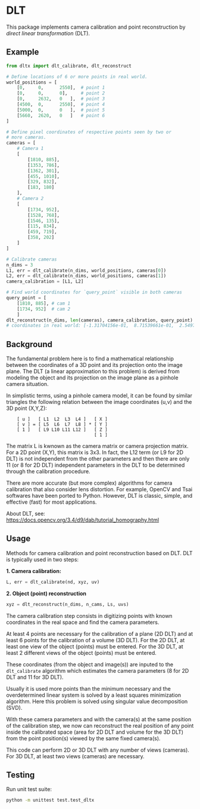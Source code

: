 # DLT

This package implements camera calibration and point reconstruction by *direct linear
transformation* (DLT).

## Example

```python
from dltx import dlt_calibrate, dlt_reconstruct

# Define locations of 6 or more points in real world.
world_positions = [
    [0,     0,      2550],  # point 1
    [0,     0,      0],     # point 2
    [0,     2632,   0   ],  # point 3
    [4500,  0,      2550],  # point 4
    [5000,  0,      0   ],  # point 5
    [5660,  2620,   0   ]   # point 6
]

# Define pixel coordinates of respective points seen by two or 
# more cameras.
cameras = [
    # Camera 1
    [
        [1810, 885],
        [1353, 786],
        [1362, 301],
        [455, 1010],
        [329, 832],
        [183, 180]
    ],
    # Camera 2
    [
        [1734, 952],
        [1528, 768],
        [1546, 135],
        [115, 834],
        [459, 719],
        [358, 202]
    ]
]

# Calibrate cameras
n_dims = 3
L1, err = dlt_calibrate(n_dims, world_positions, cameras[0])
L2, err = dlt_calibrate(n_dims, world_positions, cameras[1])
camera_calibration = [L1, L2]

# Find world coordinates for `query_point` visible in both cameras
query_point = [
    [1810, 885], # cam 1
    [1734, 952]  # cam 2
    ]
dlt_reconstruct(n_dims, len(cameras), camera_calibration, query_point)
# coordinates in real world: [-1.31704156e-01,  8.71539661e-01,  2.54975288e+03]
```

## Background

The fundamental problem here is to find a mathematical relationship between the
coordinates of a 3D point and its projection onto the image plane. The DLT
(a linear approximation to this problem) is derived from modeling the object
and its projection on the image plane as a pinhole camera situation.

In simplistic terms, using a pinhole camera model, it can be found by similar
triangles the following relation between the image coordinates (u,v) and the 3D
point (X,Y,Z):

```text
    [ u ]   [ L1  L2  L3  L4 ]   [ X ]
    [ v ] = [ L5  L6  L7  L8 ] * [ Y ]
    [ 1 ]   [ L9 L10 L11 L12 ]   [ Z ]
                                 [ 1 ]
```

The matrix L is kwnown as the camera matrix or camera projection matrix. For a
2D point (X,Y), this matrix is 3x3. In fact, the L12 term (or L9 for 2D DLT)
is not independent from the other parameters and then there are only 11
(or 8 for 2D DLT) independent parameters in the DLT to be determined through
the calibration procedure.

There are more accurate (but more complex) algorithms for camera calibration
that also consider lens distortion. For example, OpenCV and Tsai softwares have
been ported to Python. However, DLT is classic, simple, and effective (fast)
for most applications.

About DLT, see: https://docs.opencv.org/3.4/d9/dab/tutorial_homography.html

## Usage

Methods for camera calibration and point reconstruction based on DLT.
DLT is typically used in two steps:

**1. Camera calibration:**

```python
L, err = dlt_calibrate(nd, xyz, uv)
```

**2. Object (point) reconstruction**

```python
xyz = dlt_reconstruct(n_dims, n_cams, Ls, uvs)
```

The camera calibration step consists in digitizing points with known
coordinates in the real space and find the camera parameters.

At least 4 points are necessary for the calibration of a plane (2D DLT)
and at least 6 points for the calibration of a volume (3D DLT). For the 2D DLT,
at least one view of the object (points) must be entered. For the 3D DLT, at
least 2 different views of the object (points) must be entered.

These coordinates (from the object and image(s)) are inputed to the
`dlt_calibrate` algorithm which estimates the camera parameters (8 for 2D DLT
and 11 for 3D DLT).

Usually it is used more points than the minimum necessary and the
overdetermined linear system is solved by a least squares minimization
algorithm. Here this problem is solved using singular value
decomposition (SVD).

With these camera parameters and with the camera(s) at the same position
of the calibration step, we now can reconstruct the real position of any
point inside the calibrated space (area for 2D DLT and volume for the
3D DLT) from the point position(s) viewed by the same fixed camera(s).

This code can perform 2D or 3D DLT with any number of views (cameras).
For 3D DLT, at least two views (cameras) are necessary.

## Testing

Run unit test suite:

```sh
python -m unittest test.test_dltx
```
